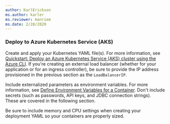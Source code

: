 ```yaml
---
author: KarlErickson
ms.author: karler
ms.reviewer: manriem
ms.date: 2/28/2020
---
```


### Deploy to Azure Kubernetes Service (AKS)

Create and apply your Kubernetes YAML file(s). For more information, see [Quickstart: Deploy an Azure Kubernetes Service (AKS) cluster using the Azure CLI](/azure/aks/kubernetes-walkthrough#run-the-application). If you're creating an external load balancer (whether for your application or for an ingress controller), be sure to provide the IP address provisioned in the previous section as the `LoadBalancerIP`.

Include externalized parameters as environment variables. For more information, see [Define Environment Variables for a Container](https://kubernetes.io/docs/tasks/inject-data-application/define-environment-variable-container/). Don't include secrets (such as passwords, API keys, and JDBC connection strings). These are covered in the following section.

Be sure to include memory and CPU settings when creating your deployment YAML so your containers are properly sized.
